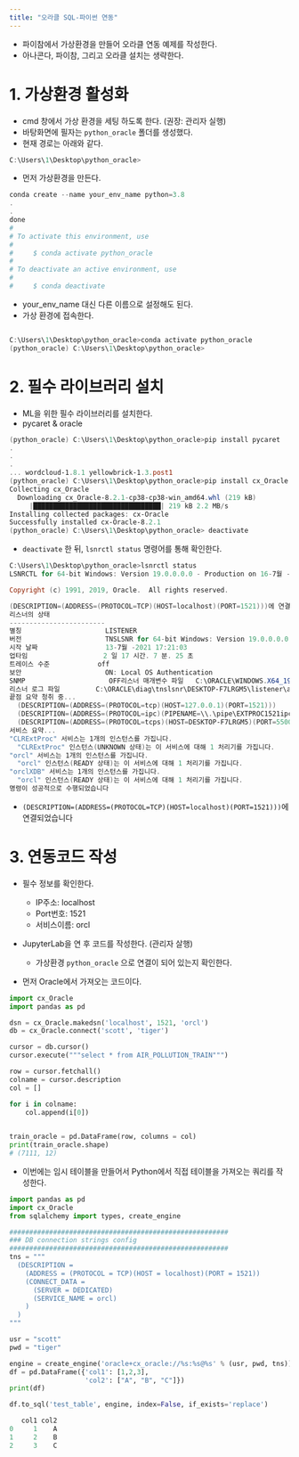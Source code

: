 ```yaml
---
title: "오라클 SQL-파이썬 연동"
---
```



- 파이참에서 가상환경을 만들어 오라클 연동 예제를 작성한다.
- 아나콘다, 파이참, 그리고 오라클 설치는 생략한다.

# 1. 가상환경 활성화

- cmd 창에서 가상 환경을 세팅 하도록 한다. (권장: 관리자 실행)
- 바탕화면에 필자는 `python_oracle` 폴더를 생성했다.
- 현재 경로는 아래와 같다.

```powershell
C:\Users\1\Desktop\python_oracle> 
```

- 먼저 가상환경을 만든다.

```powershell
conda create --name your_env_name python=3.8
.
.
done
#
# To activate this environment, use
#
#     $ conda activate python_oracle
#
# To deactivate an active environment, use
#
#     $ conda deactivate
```

- your_env_name 대신 다른 이름으로 설정해도 된다.
- 가상 환경에 접속한다.

```powershell

C:\Users\1\Desktop\python_oracle>conda activate python_oracle
(python_oracle) C:\Users\1\Desktop\python_oracle>
```

# 2. 필수 라이브러리 설치

- ML을 위한 필수 라이브러리를 설치한다.
- pycaret & oracle

```powershell
(python_oracle) C:\Users\1\Desktop\python_oracle>pip install pycaret
.
.
.
... wordcloud-1.8.1 yellowbrick-1.3.post1
(python_oracle) C:\Users\1\Desktop\python_oracle>pip install cx_Oracle
Collecting cx_Oracle
  Downloading cx_Oracle-8.2.1-cp38-cp38-win_amd64.whl (219 kB)
     |████████████████████████████████| 219 kB 2.2 MB/s
Installing collected packages: cx-Oracle
Successfully installed cx-Oracle-8.2.1
(python_oracle) C:\Users\1\Desktop\python_oracle> deactivate

```

- `deactivate` 한 뒤,  `lsnrctl status` 명령어를 통해 확인한다.

```powershell
C:\Users\1\Desktop\python_oracle>lsnrctl status
LSNRCTL for 64-bit Windows: Version 19.0.0.0.0 - Production on 16-7월 -2021 10:28:24

Copyright (c) 1991, 2019, Oracle.  All rights reserved.

(DESCRIPTION=(ADDRESS=(PROTOCOL=TCP)(HOST=localhost)(PORT=1521)))에 연결되었습니다
리스너의 상태
------------------------
별칭                     LISTENER
버전                     TNSLSNR for 64-bit Windows: Version 19.0.0.0.0 - Production
시작 날짜                 13-7월 -2021 17:21:03
업타임                   2 일 17 시간. 7 분. 25 초
트레이스 수준            off
보안                     ON: Local OS Authentication
SNMP                     OFF리스너 매개변수 파일   C:\ORACLE\WINDOWS.X64_193000_db_home\network\admin\listener.ora
리스너 로그 파일         C:\ORACLE\diag\tnslsnr\DESKTOP-F7LRGM5\listener\alert\log.xml
끝점 요약 청취 중...
  (DESCRIPTION=(ADDRESS=(PROTOCOL=tcp)(HOST=127.0.0.1)(PORT=1521)))
  (DESCRIPTION=(ADDRESS=(PROTOCOL=ipc)(PIPENAME=\\.\pipe\EXTPROC1521ipc)))
  (DESCRIPTION=(ADDRESS=(PROTOCOL=tcps)(HOST=DESKTOP-F7LRGM5)(PORT=5500))(Security=(my_wallet_directory=C:\ORACLE\admin\orcl\xdb_wallet))(Presentation=HTTP)(Session=RAW))
서비스 요약...
"CLRExtProc" 서비스는 1개의 인스턴스를 가집니다.
  "CLRExtProc" 인스턴스(UNKNOWN 상태)는 이 서비스에 대해 1 처리기를 가집니다.
"orcl" 서비스는 1개의 인스턴스를 가집니다.
  "orcl" 인스턴스(READY 상태)는 이 서비스에 대해 1 처리기를 가집니다.
"orclXDB" 서비스는 1개의 인스턴스를 가집니다.
  "orcl" 인스턴스(READY 상태)는 이 서비스에 대해 1 처리기를 가집니다.
명령이 성공적으로 수행되었습니다
```

- `(DESCRIPTION=(ADDRESS=(PROTOCOL=TCP)(HOST=localhost)(PORT=1521)))`에 연결되었습니다

# 3. 연동코드 작성

- 필수 정보를 확인한다.
    - IP주소: localhost
    - Port번호: 1521
    - 서비스이름: orcl
- JupyterLab을 연 후 코드를 작성한다. (관리자 살행)
    - 가상환경 `python_oracle` 으로 연결이 되어 있는지 확인한다.
    
- 먼저 Oracle에서 가져오는 코드이다.

```python
import cx_Oracle
import pandas as pd

dsn = cx_Oracle.makedsn('localhost', 1521, 'orcl')
db = cx_Oracle.connect('scott', 'tiger')

cursor = db.cursor()
cursor.execute("""select * from AIR_POLLUTION_TRAIN""")

row = cursor.fetchall()
colname = cursor.description
col = []

for i in colname:
    col.append(i[0])
    

train_oracle = pd.DataFrame(row, columns = col)
print(train_oracle.shape)
# (7111, 12)
```

- 이번에는 임시 테이블을 만들어서 Python에서 직접 테이블을 가져오는 쿼리를 작성한다.

```python
import pandas as pd
import cx_Oracle
from sqlalchemy import types, create_engine

#######################################################
### DB connection strings config
#######################################################
tns = """
  (DESCRIPTION =
    (ADDRESS = (PROTOCOL = TCP)(HOST = localhost)(PORT = 1521))
    (CONNECT_DATA =
      (SERVER = DEDICATED)
      (SERVICE_NAME = orcl)
    )
  )
"""

usr = "scott"
pwd = "tiger"

engine = create_engine('oracle+cx_oracle://%s:%s@%s' % (usr, pwd, tns))
df = pd.DataFrame({'col1': [1,2,3], 
                   'col2': ["A", "B", "C"]})
print(df)

df.to_sql('test_table', engine, index=False, if_exists='replace')
```

```python
   col1 col2
0     1    A
1     2    B
2     3    C
```    